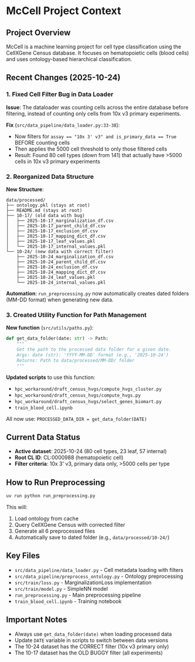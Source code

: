 # McCell Project Context

## Project Overview
McCell is a machine learning project for cell type classification using the CellXGene Census database. It focuses on hematopoietic cells (blood cells) and uses ontology-based hierarchical classification.

## Recent Changes (2025-10-24)

### 1. Fixed Cell Filter Bug in Data Loader
**Issue**: The dataloader was counting cells across the entire database before filtering, instead of counting only cells from 10x v3 primary experiments.

**Fix** (`src/data_pipeline/data_loader.py:33-38`):
- Now filters for `assay == "10x 3' v3" and is_primary_data == True` BEFORE counting cells
- Then applies the 5000 cell threshold to only those filtered cells
- Result: Found 80 cell types (down from 141) that actually have >5000 cells in 10x v3 primary experiments

### 2. Reorganized Data Structure
**New Structure**:
```
data/processed/
├── ontology.pkl (stays at root)
├── README.md (stays at root)
├── 10-17/ (old data with bug)
│   ├── 2025-10-17_marginalization_df.csv
│   ├── 2025-10-17_parent_child_df.csv
│   ├── 2025-10-17_exclusion_df.csv
│   ├── 2025-10-17_mapping_dict_df.csv
│   ├── 2025-10-17_leaf_values.pkl
│   └── 2025-10-17_internal_values.pkl
└── 10-24/ (new data with correct filter)
    ├── 2025-10-24_marginalization_df.csv
    ├── 2025-10-24_parent_child_df.csv
    ├── 2025-10-24_exclusion_df.csv
    ├── 2025-10-24_mapping_dict_df.csv
    ├── 2025-10-24_leaf_values.pkl
    └── 2025-10-24_internal_values.pkl
```

**Automation**: `run_preprocessing.py` now automatically creates dated folders (MM-DD format) when generating new data.

### 3. Created Utility Function for Path Management
**New function** (`src/utils/paths.py`):
```python
def get_data_folder(date: str) -> Path:
    """
    Get the path to the processed data folder for a given date.
    Args: date (str): 'YYYY-MM-DD' format (e.g., '2025-10-24')
    Returns: Path to data/processed/MM-DD/ folder
    """
```

**Updated scripts** to use this function:
- `hpc_workaround/draft_census_hvgs/compute_hvgs_cluster.py`
- `hpc_workaround/draft_census_hvgs/compute_hvgs.py`
- `hpc_workaround/draft_census_hvgs/select_genes_biomart.py`
- `train_blood_cell.ipynb`

All now use: `PROCESSED_DATA_DIR = get_data_folder(DATE)`

## Current Data Status
- **Active dataset**: 2025-10-24 (80 cell types, 23 leaf, 57 internal)
- **Root CL ID**: CL:0000988 (hematopoietic cell)
- **Filter criteria**: 10x 3' v3, primary data only, >5000 cells per type

## How to Run Preprocessing
```bash
uv run python run_preprocessing.py
```
This will:
1. Load ontology from cache
2. Query CellXGene Census with corrected filter
3. Generate all 6 preprocessed files
4. Automatically save to dated folder (e.g., `data/processed/10-24/`)

## Key Files
- `src/data_pipeline/data_loader.py` - Cell metadata loading with filters
- `src/data_pipeline/preprocess_ontology.py` - Ontology preprocessing
- `src/train/loss.py` - MarginalizationLoss implementation
- `src/train/model.py` - SimpleNN model
- `run_preprocessing.py` - Main preprocessing pipeline
- `train_blood_cell.ipynb` - Training notebook

## Important Notes
- Always use `get_data_folder(date)` when loading processed data
- Update `DATE` variable in scripts to switch between data versions
- The 10-24 dataset has the CORRECT filter (10x v3 primary only)
- The 10-17 dataset has the OLD BUGGY filter (all experiments)
